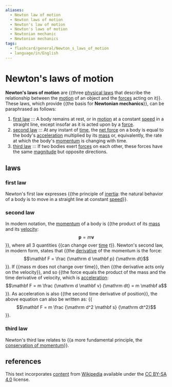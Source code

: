 ```yaml
---
aliases:
  - Newton law of motion
  - Newton laws of motion
  - Newton's law of motion
  - Newton's laws of motion
  - Newtonian mechanic
  - Newtonian mechanics
tags:
  - flashcard/general/Newton_s_laws_of_motion
  - language/in/English
---
```


# Newton's laws of motion

__Newton's laws of motion__ are {{three [physical laws](scientific%20law.md) that describe the relationship between the [motion](motion.md) of an object and the [forces](force.md) acting on it}}. These laws, which provide {{the basis for __Newtonian mechanics__}}, can be paraphrased as follows:

1. [first law](#first%20law) ::: A body remains at rest, or in [motion](motion.md) at a constant [speed](speed.md) in a straight line, except insofar as it is acted upon by a [force](force.md).
2. [second law](#second%20law) ::: At any instant of [time](time.md), the [net force](net%20force.md) on a body is equal to the body's [acceleration](acceleration.md) multiplied by its [mass](mass.md) or, equivalently, the rate at which the body's [momentum](momentum.md) is changing with time.
3. [third law](#third%20law.md) ::: If two bodies exert [forces](force.md) on each other, these forces have the same [magnitude](magnitude%20(mathematics).md) but opposite directions.

## laws

### first law

Newton's first law expresses {{the principle of [inertia](inertia.md): the natural behavior of a body is to move in a straight line at constant [speed](speed.md)}}.

### second law

In modern notation, the [momentum](momentum.md) of a body is {{the product of its [mass](mass.md) and its [velocity](velocity.md): $$\mathbf p = m \mathbf v$$}}, where all 3 quantities {{can change over [time](time.md) $t$}}. Newton's second law, in modern form, states that {{the [derivative](derivative.md) of the momentum is the force: $$\mathbf F = \frac {\mathrm d \mathbf p} {\mathrm dt}$$}}. If {{mass $m$ does not change over time}}, then {{the derivative acts only on the velocity}}, and so {{the force equals the product of the mass and the time derivative of velocity, which is [acceleration](acceleration.md): $$\mathbf F = m \frac {\mathrm d \mathbf v} {\mathrm dt} = m \mathbf a$$}}. As acceleration is also {{the second time derivative of position}}, the above equation can also be written as: {{$$\mathbf F = m \frac {\mathrm d^2 \mathbf s} {\mathrm dt^2}$$}}.

### third law

Newton's third law relates to {{a more fundamental principle, the [conservation of momentum](momentum.md#conservation)}}.

## references

This text incorporates [content](https://en.wikipedia.org/wiki/Newton's_laws_of_motion) from [Wikipedia](Wikipedia.md) available under the [CC BY-SA 4.0](https://creativecommons.org/licenses/by-sa/4.0/) license.
